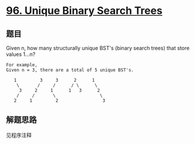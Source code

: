 # [96. Unique Binary Search Trees](https://leetcode-cn.com/problems/unique-binary-search-trees/)

## 题目
Given n, how many structurally unique BST's (binary search trees) that store values 1...n?

```
For example,
Given n = 3, there are a total of 5 unique BST's.

   1         3     3      2      1
    \       /     /      / \      \
     3     2     1      1   3      2
    /     /       \                 \
   2     1         2                 3
```

## 解题思路

见程序注释
